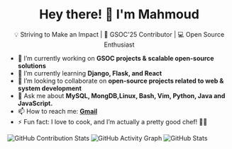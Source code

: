 <h1 align="center">Hey there! 👋 I'm Mahmoud</h1>


<p align="center">
💡 Striving to Make an Impact | 🚀 GSOC'25 Contributor | 💻 Open Source Enthusiast
</p>



- 🔭 I’m currently working on **GSOC projects & scalable open-source solutions**  
- 🌱 I’m currently learning **Django, Flask, and React**  
- 👯 I’m looking to collaborate on **open-source projects related to web & system development**  
- 💬 Ask me about **MySQL, MongDB,Linux, Bash, Vim, Python, Java and JavaScript.**
- 📫 How to reach me: **[Gmail](mahmoudnasser1561@gmail.com)**
- ⚡ Fun fact: I love to cook, and I’m actually a pretty good chef! 🍳🔥

![GitHub Contribution Stats](https://github-contributor-stats.vercel.app/api?username=mahmoudnasser1561)
![GitHub Activity Graph](https://github-readme-activity-graph.vercel.app/graph?username=mahmoudnasser1561&theme=github)
![GitHub Stats](https://github-readme-stats.vercel.app/api?username=mahmoudnasser1561&show_icons=true&theme=dark)


